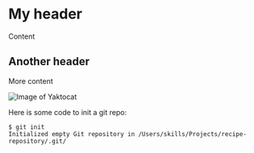# My header
Content

## Another header
More content

![Image of Yaktocat](https://octodex.github.com/images/yaktocat.png)

Here is some code to init a git repo:
```
$ git init
Initialized empty Git repository in /Users/skills/Projects/recipe-repository/.git/
```
